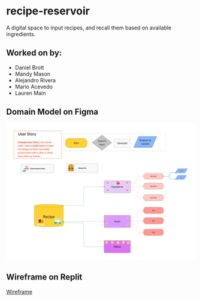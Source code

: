 # recipe-reservoir
A digital space to input recipes, and recall them based on available ingredients.

## Worked on by:
- Daniel Brott
- Mandy Mason
- Alejandro Rivera
- Mario Acevedo
- Lauren Main

## Domain Model on Figma

![Domain Model](img/Recipe%20Reservoir%20(1).png)

## Wireframe on Replit

[Wireframe](https://replit.com/@MandyMason/Recipe-Reservoir#whiteboard.draw)
